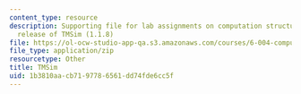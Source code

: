 ```yaml
---
content_type: resource
description: Supporting file for lab assignments on computation structures. Latest
  release of TMSim (1.1.8)
file: https://ol-ocw-studio-app-qa.s3.amazonaws.com/courses/6-004-computation-structures-spring-2009/1b3810aacb7197786561dd74fde6cc5f_tmsim.jar
file_type: application/zip
resourcetype: Other
title: TMSim
uid: 1b3810aa-cb71-9778-6561-dd74fde6cc5f
---
```

